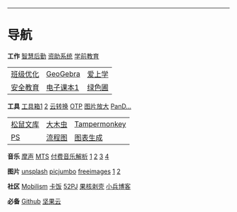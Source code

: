 ___
# 导航

**工作**
[智慧后勤](http://www.xyzhhq.cn)
[资助系统](http://xszz.scedu.net)
[学前教育](http://xqxt.scedu.net)

<table style="margin-left: auto; margin-right: auto;">
<tr><!--第一行-->
<td><!--第一格内容-->
<a href="https://care.seewo.com/" target="_blank">班级优化</a>
</td>
<td><!--第二格内容-->
<a href="https://www.geogebra.org/" target="_blank">GeoGebra</a>
</td>
<td><!--第三格内容-->
<a href="https://www.i-school.net" target="_blank">爱上学</a>
</td>
</tr>
<tr><!--第二行-->
<td><!--第一格内容-->
<a href="https://neijiang.xueanquan.com" target="_blank">安全教育</a>
</td>
<td><!--第二格内容-->
<a href="http://www.shuxue9.com/" target="_blank">电子课本</a><a href="http://www.wsbedu.com/" target="_blank">1</a>
</td>
<td><!--第三格内容-->
<a href="http://www.lspjy.com/forum.php?gid=7" target="_blank">绿色圃</a>
</td>
</tr>
</table>

**工具**
[工具箱1](https://miku.tools/)
[2](http://tool.liumingye.cn/)
[云转换](https://www.360converter.com/)
[OTP](https://otp.landian.vip)
[图片放大](http://bigjpg.com/)
[PanD...](https://www.baiduwp.com)

<table style="margin-left: auto; margin-right: auto;">
<tr><!--第一行-->
<td><!--第一格内容-->
<a href="http://www.superlgr.com/wenku.html" target="_blank">松鼠文库</a>
</td>
<td><!--第二格内容-->
<a href="http://www.yaersen.com/" target="_blank">大木虫</a>
</td>
<td><!--第三格内容-->
<a href="https://greasyfork.org/zh-CN/scripts/379893" target="_blank">Tampermonkey</a>
</td>
</tr>
<tr><!--第二行-->
<td><!--第一格内容-->
<a href="https://www.photopea.com/" target="_blank">PS</a>
</td>
<td><!--第二格内容-->
<a href="https://www.draw.io/" target="_blank">流程图</a>
</td>
<td><!--第三格内容-->
<a href="https://chartify.io/" target="_blank">图表生成</a>
</td>
</tr>
</table>

**音乐**
[摩声](http://moresound.tk/music/)
[MTS](http://tool.yijingying.com/musictools/)
[付费音乐解析](http://www.66re.cn/vip/163.html)
[1](http://tool.liumingye.cn/music/)
[2](http://music.886la.cc/)
[3](http://www.dy23.xyz/music/)
[4](http://music.zhuolin.wang/)

**图片**
[unsplash](https://unsplash.com/)
[picjumbo](https://picjumbo.com/)
[freeimages](https://cn.freeimages.com/)
[1](https://visualhunt.com/)
[2](https://stocksnap.io)

**社区**
[Mobilism](https://forum.mobilism.org)
[卡饭](https://www.kafan.cn/)
[52PJ](https://www.52pojie.cn/)
[果核剥壳](https://www.ghpym.com/)
[小兵博客](http://www.xnbing.com/)

**必备**
[Github](https://github.com)
[坚果云](https://www.jianguoyun.com)
